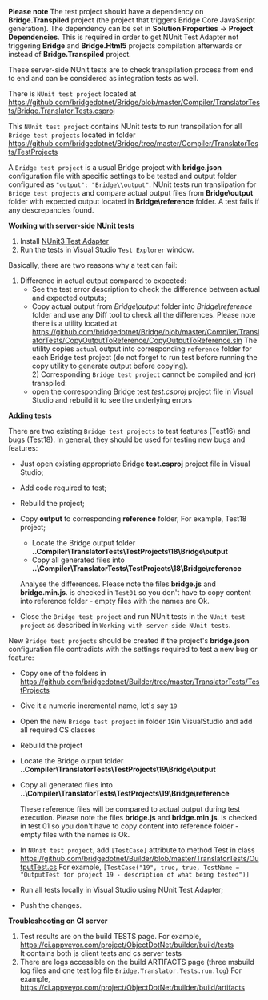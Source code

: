 ﻿**Please note**
The test project should have a dependency on **Bridge.Transpiled** project (the project that triggers Bridge Core JavaScript generation).
The dependency can be set in **Solution Properties** -> **Project Dependencies**.
This is required in order to get NUnit Test Adapter not triggering **Bridge** and **Bridge.Html5** projects compilation
afterwards or instead of **Bridge.Transpiled** project.



﻿These server-side NUnit tests are to check transpilation process from end to end and can be considered as integration tests as well.

There is `NUnit test project` located at 
  https://github.com/bridgedotnet/Bridge/blob/master/Compiler/TranslatorTests/Bridge.Translator.Tests.csproj
  
This `NUnit test project` contains NUnit tests to run transpilation for all `Bridge test projects` located in folder
  https://github.com/bridgedotnet/Bridge/tree/master/Compiler/TranslatorTests/TestProjects
    
A `Bridge test project` is a usual Bridge project with **bridge.json** configuration file with specific settings to be tested and output folder configured as `"output": "Bridge\\output"`.
NUnit tests run translipation for `Bridge test projects` and compare actual output files from **Bridge\output** folder with expected output located in **Bridge\reference** folder.
A test fails if any descrepancies found.

**Working with server-side NUnit tests**

 1) Install [NUnit3 Test Adapter](https://visualstudiogallery.msdn.microsoft.com/0da0f6bd-9bb6-4ae3-87a8-537788622f2d)  
 2) Run the tests in Visual Studio `Test Explorer` window.

Basically, there are two reasons why a test can fail:    
   1) Difference in actual output compared to expected:
       - See the test error description to check the difference between actual and expected outputs;
       - Copy actual output from *Bridge\output* folder into *Bridge\reference* folder and use any Diff tool to check all the differences. Please note there is a utility located at https://github.com/bridgedotnet/Bridge/blob/master/Compiler/TranslatorTests/CopyOutputToReference/CopyOutputToReference.sln
         The utility copies `actual` output into corresponding `reference` folder for each Bridge test project (do not forget to run test before running the copy utility to generate output before copying).         
    2) Corresponding `Bridge test project` cannot be compiled and (or) transpiled:
       - open the corresponding Bridge test *test.csproj* project file in Visual Studio and rebuild it to see the underlying errors


**Adding tests**

  There are two existing `Bridge test projects` to test features (Test16) and bugs (Test18). In general, they should be used for testing new bugs and features:
   - Just open existing appropriate Bridge **test.csproj** project file in Visual Studio;
   - Add code required to test;
   - Rebuild the project;
   - Copy **output** to corresponding **reference** folder, For example, Test18 project;
     - Locate the Bridge output folder **..Compiler\TranslatorTests\TestProjects\18\Bridge\output**
     - Copy all generated files into **..\Compiler\TranslatorTests\TestProjects\18\Bridge\reference**
     
     Analyse the differences.
     Please note the files **bridge.js** and **bridge.min.js**. is checked in `Test01` so you don't have to copy content into reference folder - empty files with the names are Ok.
   - Close the `Bridge test project` and run NUnit tests in the `NUnit test project` as described in `Working with server-side NUnit tests`.
  
  New `Bridge test projects` should be created if the project's **bridge.json** configuration file contradicts with the settings required to test a new bug or feature:
  - Copy one of the folders in https://github.com/bridgedotnet/Builder/tree/master/TranslatorTests/TestProjects
  - Give it a numeric incremental name, let's say `19`
  - Open the new `Bridge test project` in folder `19`in VisualStudio and add all required CS classes
  - Rebuild the project
  - Locate the Bridge output folder **..Compiler\TranslatorTests\TestProjects\19\Bridge\output**
  - Copy all generated files into **..\Compiler\TranslatorTests\TestProjects\19\Bridge\reference**
    
    These reference files will be compared to actual output during test execution.
    Please note the files **bridge.js** and **bridge.min.js**. is checked in test 01 so you don't have to copy content into reference folder - empty files with the names is Ok. 
  - In `NUnit test project`, add `[TestCase]` attribute to method Test in class https://github.com/bridgedotnet/Builder/blob/master/TranslatorTests/OutputTest.cs
    For example,  `[TestCase("19", true, true, TestName = "OutputTest for project 19 - description of what being tested")]`
  - Run all tests locally in Visual Studio using NUnit Test Adapter;
  - Push the changes.
  
**Troubleshooting on CI server**  
1) Test results are on the build TESTS page. For example, https://ci.appveyor.com/project/ObjectDotNet/builder/build/tests  
   It contains both js client tests and cs server tests  
2) There are logs accessible on the build ARTIFACTS page (three msbuild log files and one test log file `Bridge.Translator.Tests.run.log`)
   For example, https://ci.appveyor.com/project/ObjectDotNet/builder/build/artifacts
